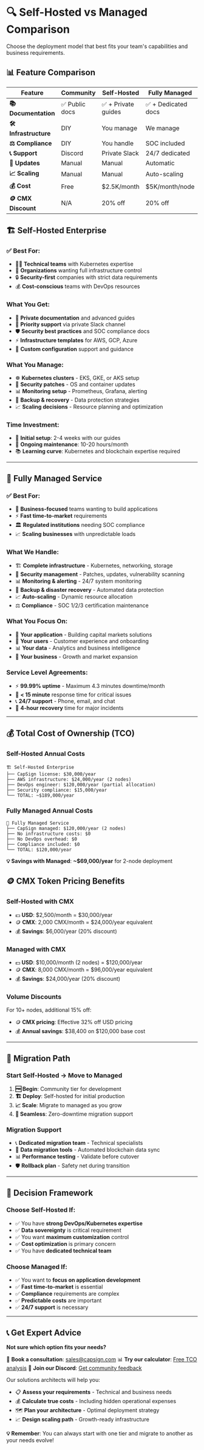 # 🔍 Self-Hosted vs Managed Comparison

Choose the deployment model that best fits your team's capabilities and business requirements.

## 📊 Feature Comparison

| Feature | Community | Self-Hosted | Fully Managed |
|---------|-----------|-------------|---------------|
| **📚 Documentation** | ✅ Public docs | ✅ + Private guides | ✅ + Dedicated docs |
| **🛠️ Infrastructure** | DIY | You manage | We manage |
| **⚖️ Compliance** | DIY | You handle | SOC included |
| **📞 Support** | Discord | Private Slack | 24/7 dedicated |
| **🔄 Updates** | Manual | Manual | Automatic |
| **📈 Scaling** | Manual | Manual | Auto-scaling |
| **💰 Cost** | Free | $2.5K/month | $5K/month/node |
| **🪙 CMX Discount** | N/A | 20% off | 20% off |

## 🏗️ **Self-Hosted Enterprise**

### **✅ Best For:**
- 🧑‍💻 **Technical teams** with Kubernetes expertise
- 🏢 **Organizations** wanting full infrastructure control
- 🔒 **Security-first** companies with strict data requirements
- 💰 **Cost-conscious** teams with DevOps resources

### **What You Get:**
- 📖 **Private documentation** and advanced guides
- 🎯 **Priority support** via private Slack channel
- 🛡️ **Security best practices** and SOC compliance docs
- ⚡ **Infrastructure templates** for AWS, GCP, Azure
- 🔧 **Custom configuration** support and guidance

### **What You Manage:**
- ☸️ **Kubernetes clusters** - EKS, GKE, or AKS setup
- 🔐 **Security patches** - OS and container updates
- 📊 **Monitoring setup** - Prometheus, Grafana, alerting
- 🔄 **Backup & recovery** - Data protection strategies
- 📈 **Scaling decisions** - Resource planning and optimization

### **Time Investment:**
- 🚀 **Initial setup**: 2-4 weeks with our guides
- 🔧 **Ongoing maintenance**: 10-20 hours/month
- 📚 **Learning curve**: Kubernetes and blockchain expertise required

---

## 🚀 **Fully Managed Service**

### **✅ Best For:**
- 🎯 **Business-focused** teams wanting to build applications
- ⚡ **Fast time-to-market** requirements
- 🏛️ **Regulated institutions** needing SOC compliance
- 📈 **Scaling businesses** with unpredictable loads

### **What We Handle:**
- 🏗️ **Complete infrastructure** - Kubernetes, networking, storage
- 🔐 **Security management** - Patches, updates, vulnerability scanning
- 📊 **Monitoring & alerting** - 24/7 system monitoring
- 🔄 **Backup & disaster recovery** - Automated data protection
- 📈 **Auto-scaling** - Dynamic resource allocation
- ⚖️ **Compliance** - SOC 1/2/3 certification maintenance

### **What You Focus On:**
- 🎯 **Your application** - Building capital markets solutions
- 👥 **Your users** - Customer experience and onboarding
- 📊 **Your data** - Analytics and business intelligence
- 💼 **Your business** - Growth and market expansion

### **Service Level Agreements:**
- ⚡ **99.99% uptime** - Maximum 4.3 minutes downtime/month
- 🚨 **< 15 minute** response time for critical issues
- 📞 **24/7 support** - Phone, email, and chat
- 🔄 **4-hour recovery** time for major incidents

---

## 💰 Total Cost of Ownership (TCO)

### **Self-Hosted Annual Costs**

```
🏗️ Self-Hosted Enterprise
├── CapSign license: $30,000/year
├── AWS infrastructure: $24,000/year (2 nodes)
├── DevOps engineer: $120,000/year (partial allocation)
├── Security compliance: $15,000/year
└── TOTAL: ~$189,000/year
```

### **Fully Managed Annual Costs**

```
🚀 Fully Managed Service
├── CapSign managed: $120,000/year (2 nodes)
├── No infrastructure costs: $0
├── No DevOps overhead: $0
├── Compliance included: $0
└── TOTAL: $120,000/year
```

**💡 Savings with Managed**: **~$69,000/year** for 2-node deployment

## 🪙 CMX Token Pricing Benefits

### **Self-Hosted with CMX**
- 💵 **USD**: $2,500/month = $30,000/year
- 🪙 **CMX**: 2,000 CMX/month = $24,000/year equivalent
- 💰 **Savings**: $6,000/year (20% discount)

### **Managed with CMX**
- 💵 **USD**: $10,000/month (2 nodes) = $120,000/year
- 🪙 **CMX**: 8,000 CMX/month = $96,000/year equivalent
- 💰 **Savings**: $24,000/year (20% discount)

### **Volume Discounts**
For 10+ nodes, additional 15% off:
- 🪙 **CMX pricing**: Effective 32% off USD pricing
- 💰 **Annual savings**: $38,400 on $120,000 base cost

---

## 🎯 Migration Path

### **Start Self-Hosted → Move to Managed**

1. **🆓 Begin**: Community tier for development
2. **🏗️ Deploy**: Self-hosted for initial production
3. **📈 Scale**: Migrate to managed as you grow
4. **🔄 Seamless**: Zero-downtime migration support

### **Migration Support**
- 📞 **Dedicated migration team** - Technical specialists
- 🔄 **Data migration tools** - Automated blockchain data sync
- 📊 **Performance testing** - Validate before cutover
- 🛡️ **Rollback plan** - Safety net during transition

---

## 🤔 Decision Framework

### **Choose Self-Hosted If:**
- ✅ You have **strong DevOps/Kubernetes expertise**
- ✅ **Data sovereignty** is critical requirement
- ✅ You want **maximum customization** control
- ✅ **Cost optimization** is primary concern
- ✅ You have **dedicated technical team**

### **Choose Managed If:**
- ✅ You want to **focus on application development**
- ✅ **Fast time-to-market** is essential
- ✅ **Compliance** requirements are complex
- ✅ **Predictable costs** are important
- ✅ **24/7 support** is necessary

---

## 📞 Get Expert Advice

**Not sure which option fits your needs?**

🎯 **Book a consultation**: [sales@capsign.com](mailto:sales@capsign.com)
📊 **Try our calculator**: [Free TCO analysis](mailto:sales@capsign.com?subject=TCO%20Analysis)
💬 **Join our Discord**: [Get community feedback](https://discord.gg/gSmnZ9wmNv)

Our solutions architects will help you:
- 📋 **Assess your requirements** - Technical and business needs
- 💰 **Calculate true costs** - Including hidden operational expenses
- 🗺️ **Plan your architecture** - Optimal deployment strategy
- 📈 **Design scaling path** - Growth-ready infrastructure

**💡 Remember**: You can always start with one tier and migrate to another as your needs evolve!
